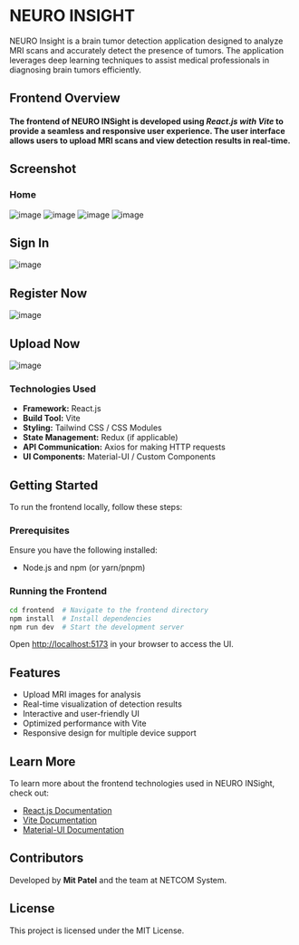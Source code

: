 # NEURO INSIGHT

NEURO Insight is a brain tumor detection application designed to analyze MRI scans and accurately detect the presence of tumors. The application leverages deep learning techniques to assist medical professionals in diagnosing brain tumors efficiently.

## Frontend Overview

#### The frontend of NEURO INSight is developed using *React.js with Vite* to provide a seamless and responsive user experience. The user interface allows users to upload MRI scans and view detection results in real-time. 

## Screenshot

### Home 
![image](https://github.com/user-attachments/assets/520f0d32-1a92-4743-95bd-ba03276842ab)
![image](https://github.com/user-attachments/assets/a667aabc-a614-4d41-907f-19a4ff48ae0f)
![image](https://github.com/user-attachments/assets/9468adf4-284a-4ce5-b35c-36c05d906f22)
![image](https://github.com/user-attachments/assets/66f4d7d6-b52d-4748-9d9a-4926d98f92a1)

## Sign In
![image](https://github.com/user-attachments/assets/9ed16bde-3635-4d36-adfa-62b7b7ffc5b7)

## Register Now
![image](https://github.com/user-attachments/assets/9bf7fe56-22af-456e-816a-07b791877133)

## Upload Now
![image](https://github.com/user-attachments/assets/233a748f-cc46-4dfc-ac55-b62ba79d1228)


 
### Technologies Used

- **Framework:** React.js
- **Build Tool:** Vite
- **Styling:** Tailwind CSS / CSS Modules
- **State Management:** Redux (if applicable)
- **API Communication:** Axios for making HTTP requests
- **UI Components:** Material-UI / Custom Components

## Getting Started

To run the frontend locally, follow these steps:

### Prerequisites

Ensure you have the following installed:

- Node.js and npm (or yarn/pnpm)

### Running the Frontend

```bash
cd frontend  # Navigate to the frontend directory
npm install  # Install dependencies
npm run dev  # Start the development server
```

Open [http://localhost:5173](http://localhost:5173) in your browser to access the UI.

## Features

- Upload MRI images for analysis
- Real-time visualization of detection results
- Interactive and user-friendly UI
- Optimized performance with Vite
- Responsive design for multiple device support

## Learn More

To learn more about the frontend technologies used in NEURO INSight, check out:

- [React.js Documentation](https://react.dev/)
- [Vite Documentation](https://vitejs.dev/)
- [Material-UI Documentation](https://mui.com/)

## Contributors

Developed by **Mit Patel** and the team at NETCOM System.

## License

This project is licensed under the MIT License.

